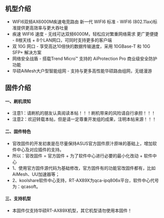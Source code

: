## 机型介绍
* WIFI6双频AX6000M疾速电竞路由 新一代 WIFI6 标准 - WIFI6 (802.11ax)标准提供更高效率与更大吞吐量
* 疾速 WIFI6 速度 - 无线可达双频6000M，轻松应对繁重网络需求 更广更便捷 - 8根天线 + 8个LAN网口，可同时支持更多的客户端
* 双 10G 网口 - 享受高达10倍快的数据传输速度，采用 10GBase-T 和 10G SFP+ 解决方案
* 网络安全战盾 - 搭载Trend Micro™ 支持的 AiProtection Pro 商业级安全防护功能
* 华硕AiMesh大户型智能组网 - 支持与更多高性能华硕路由组网，无缝漫游

## 固件介绍
#### 一、刷机须知
* 注意1：请刷机的朋友认真阅读本帖！！！刷机带来的风险请自行承担！！！
* 注意2：欢迎转载本帖，但是请一定尊重开发组的成果，注明本帖来源！！！

#### 二、固件特色
* 官改固件的开发初衷是在尽量保持ASUS官方固件原汁原味的基础上，增加软件中心及对应插件的支持。
* 所以：官改固件 = 官方固件 + 为了软件中心进行必要的最小化改动 + 软件中心
* 1、使用官方固件源代码为基础修改，官方固件有的功能官改固件都有，比如AiMesh、UU加速器等；
* 2、koolshare软件中心支持，RT-AX89X为qca-ipq806x平台，软件中心代号为：qcasoft。

#### 三、支持机型
* 本固件仅支持华硕RT-AX89X机型，其它机型请勿使用本固件！